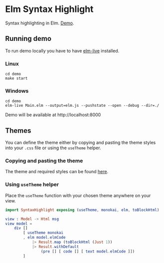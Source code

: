 # Elm Syntax Highlight

Syntax highlighting in Elm. [Demo](https://pablohirafuji.github.io/elm-syntax-highlight/).

## Running demo

To run demo locally you have to have [elm-live](https://github.com/tomekwi/elm-live) installed.

### Linux

```shell
cd demo
make start
```

### Windows

```shell
cd demo
elm-live Main.elm --output=elm.js --pushstate --open --debug --dir=./
```

Demo will be available at http://localhost:8000


## Themes

You can define the theme either by copying and pasting the theme styles into your `.css` file or using the `useTheme` helper.

### Copying and pasting the theme

The theme and required styles can be found [here](https://github.com/pablohirafuji/elm-syntax-highlight/blob/master/themes.md).

### Using `useTheme` helper

Place the `useTheme` function with your chosen theme anywhere on your view.

```elm
import SyntaxHighlight exposing (useTheme, monokai, elm, toBlockHtml)

view : Model -> Html msg
view model =
    div []
        [ useTheme monokai
        , elm model.elmCode
            |> Result.map (toBlockHtml (Just 1))
            |> Result.withDefault
                (pre [] [ code [] [ text model.elmCode ]])
        ]
```
